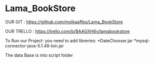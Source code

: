 # Lama_BookStore

OUR GIT :
https://github.com/molkaaffes/Lama_BookStore



OUR TRELLO :
https://trello.com/b/BAAGXH6v/lamabookstore

To Run our Project:
you need to add libreries:
*DateChooser.jar 
*mysql-connector-java-5.1.48-bin.jar

The data Base is into script folder 
